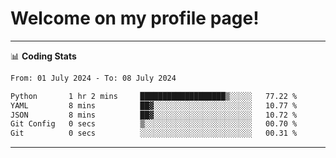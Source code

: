 # Welcome on my profile page!
<!-- print(("dralla"[::-1]+"s").capitalize()) -->

<!-- ---
👨🏻‍💻 **Busy With**
* Learning new Skills.
* Building small Projects.
* Being helpful. -->

---
📊 **Coding Stats**
<!--START_SECTION:waka-->

```txt
From: 01 July 2024 - To: 08 July 2024

Python       1 hr 2 mins     ███████████████████▒░░░░░   77.22 %
YAML         8 mins          ██▓░░░░░░░░░░░░░░░░░░░░░░   10.77 %
JSON         8 mins          ██▓░░░░░░░░░░░░░░░░░░░░░░   10.72 %
Git Config   0 secs          ▒░░░░░░░░░░░░░░░░░░░░░░░░   00.70 %
Git          0 secs          ░░░░░░░░░░░░░░░░░░░░░░░░░   00.31 %
```

<!--END_SECTION:waka-->
---
